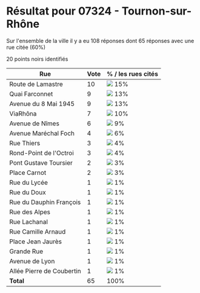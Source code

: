 # Résultat pour 07324 - Tournon-sur-Rhône

Sur l'ensemble de la ville il y a eu 108 réponses dont 65 réponses avec une rue citée (60%)

20 points noirs identifiés

| Rue | Vote | % / les rues cités|
|-----|------|-------------------|
| Route de Lamastre | 10 | <img src="../../img/bar_15.gif" />&nbsp;15%|
| Quai Farconnet | 9 | <img src="../../img/bar_13.gif" />&nbsp;13%|
| Avenue du 8 Mai 1945 | 9 | <img src="../../img/bar_13.gif" />&nbsp;13%|
| ViaRhôna | 7 | <img src="../../img/bar_10.gif" />&nbsp;10%|
| Avenue de Nîmes | 6 | <img src="../../img/bar_9.gif" />&nbsp;9%|
| Avenue Maréchal Foch | 4 | <img src="../../img/bar_6.gif" />&nbsp;6%|
| Rue Thiers | 3 | <img src="../../img/bar_4.gif" />&nbsp;4%|
| Rond-Point de l'Octroi | 3 | <img src="../../img/bar_4.gif" />&nbsp;4%|
| Pont Gustave Toursier | 2 | <img src="../../img/bar_3.gif" />&nbsp;3%|
| Place Carnot | 2 | <img src="../../img/bar_3.gif" />&nbsp;3%|
| Rue du Lycée | 1 | <img src="../../img/bar_1.gif" />&nbsp;1%|
| Rue du Doux | 1 | <img src="../../img/bar_1.gif" />&nbsp;1%|
| Rue du Dauphin François | 1 | <img src="../../img/bar_1.gif" />&nbsp;1%|
| Rue des Alpes | 1 | <img src="../../img/bar_1.gif" />&nbsp;1%|
| Rue Lachanal | 1 | <img src="../../img/bar_1.gif" />&nbsp;1%|
| Rue Camille Arnaud | 1 | <img src="../../img/bar_1.gif" />&nbsp;1%|
| Place Jean Jaurès | 1 | <img src="../../img/bar_1.gif" />&nbsp;1%|
| Grande Rue | 1 | <img src="../../img/bar_1.gif" />&nbsp;1%|
| Avenue de Lyon | 1 | <img src="../../img/bar_1.gif" />&nbsp;1%|
| Allée Pierre de Coubertin | 1 | <img src="../../img/bar_1.gif" />&nbsp;1%|
| **Total** | 65 | 100%|

